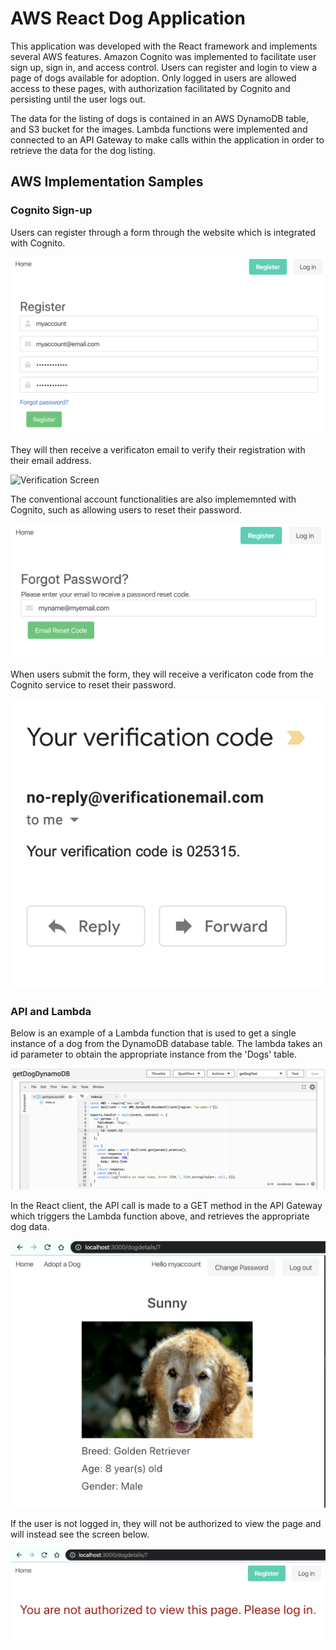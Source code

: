 # AWS React Dog Application

This application was developed with the React framework and implements several AWS features. Amazon Cognito was implemented to facilitate user sign up, sign in, and access control. Users can register and login to view a page of dogs available for adoption. Only logged in users are allowed access to these pages, with authorization facilitated by Cognito and persisting until the user logs out.

The data for the listing of dogs is contained in an AWS DynamoDB table, and S3 bucket for the images. Lambda functions were implemented and connected to an API Gateway to make calls within the application in order to retrieve the data for the dog listing.

## AWS Implementation Samples

### Cognito Sign-up
Users can register through a form through the website which is integrated with Cognito.

![Registration Screen](./images/registration.png)

They will then receive a verificaton email to verify their registration with their email address.

![Verification Screen](./images/verificaton-link.png)

The conventional account functionalities are also implememnted with Cognito, such as allowing users to reset their password.

![Forgot Password Screen](./images/forgot-password.png)

When users submit the form, they will receive a verificaton code from the Cognito service to reset their password.

![Verificaton Code Screen](./images/verification-code.png)

### API and Lambda

Below is an example of a Lambda function that is used to get a single instance of a dog from the DynamoDB database table. The lambda takes an id parameter to obtain the appropriate instance from the 'Dogs' table.

![Get Dog Lambda Function](./images/get-dog-lambda.png)

In the React client, the API call is made to a GET method in the API Gateway which triggers the Lambda function above, and retrieves the appropriate dog data.

![Dog Detail Screen](./images/dog-detail.png)

If the user is not logged in, they will not be authorized to view the page and will instead see the screen below.

![Unautorized Screen](./images/unauthorized.png)






